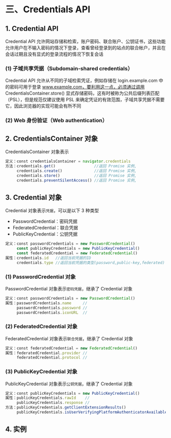 # 三、Credentials API

## 1. Credential API

Credential API 允许网站存储和检索，账户密码、联合账户、公钥证书，这些功能允许用户在不输入密码的情况下登录，查看曾经登录到的站点的联合帐户，并且在会话过期且没有显式的登录流程的情况下恢复会话

### (1) 子域共享凭据（Subdomain-shared credentials）

Credential API 允许从不同的子域检索凭证，例如存储在 login.example.com 中的密码可用于登录 www.example.com，要利用这一点，必须通过调用 CredentialsContainer.store() 显式存储密码，这有时被称为公共后缀列表匹配（PSL），但是规范仅建议使用 PSL 来确定凭证的有效范围，子域共享凭据不需要它，因此浏览器的实现可能会有所不同

### (2) Web 身份验证（Web authentication）

## 2. CredentialsContainer 对象

CredentialsContainer 对象表示

```js
定义：const credentialsContainer = navigator.credentials
方法：credentials.get()                 //返回 Promise 实例,
     credentials.create()              //返回 Promise 实例,
     credentials.store()               //返回 Promise 实例,
     credentials.preventSilentAccess() //返回 Promise 实例,
```

## 3. Credential 对象

Credential 对象表示`凭据`，可以是以下 3 种类型

* PasswordCredential：密码凭据
* FederatedCredential：联合凭据
* PublicKeyCredential：公钥凭据

```js
定义：const passwordCredentials = new PasswordCredential()
     const publicKeyCredentials = new PublicKeyCredential()
     const federatedCredential = new FederatedCredential()
属性：credentials.id   //返回当前凭据的ID
     credentials.type //返回当前凭据的类型(password,public-key,federated)
```

### (1) PasswordCredential 对象

PasswordCredential 对象表示`密码凭据`，继承了 Credential 对象

```js
定义：const passwordCredentials = new PasswordCredential()
属性：passwordCredentials.name     //
     passwordCredentials.password //
     passwordCredentials.iconURL  //
```

### (2) FederatedCredential 对象

FederatedCredential 对象表示`联合凭据`，继承了 Credential 对象

```js
定义：const federatedCredential = new FederatedCredential()
属性：federatedCredential.provider //
     federatedCredential.protocol //
```

### (3) PublicKeyCredential 对象

PublicKeyCredential 对象表示`公钥凭据`，继承了 Credential 对象

```js
定义：const publicKeyCredentials = new PublicKeyCredential()
属性：publicKeyCredentials.rawId    //
     publicKeyCredentials.response //
方法：publicKeyCredentials.getClientExtensionResults()                     //
     publicKeyCredentials.isUserVerifyingPlatformAuthenticatorAvailable() //返回Promise实例,
```

## 4. 实例

```html

```

```js

```
